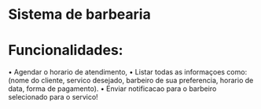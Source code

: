 # Sistema de barbearia
# Funcionalidades:
• Agendar o horario de atendimento,
• Listar todas as informaçoes como:
(nome do cliente,
servico desejado,
barbeiro de sua preferencia,
horario de data,
forma de pagamento).
• Enviar notificacao para o barbeiro selecionado para o servico!
  
